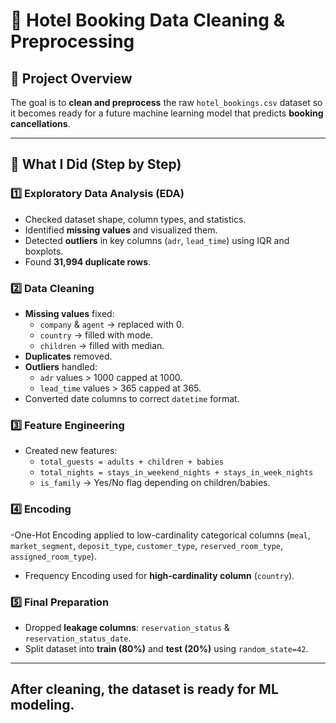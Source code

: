 # 🏨 Hotel Booking Data Cleaning & Preprocessing  

## 📌 Project Overview    
The goal is to **clean and preprocess** the raw `hotel_bookings.csv` dataset so it becomes ready for a future machine learning model that predicts **booking cancellations**.  

---

## 🔎 What I Did (Step by Step)  

### 1️⃣ Exploratory Data Analysis (EDA)  
- Checked dataset shape, column types, and statistics.  
- Identified **missing values** and visualized them.  
- Detected **outliers** in key columns (`adr`, `lead_time`) using IQR and boxplots.  
- Found **31,994 duplicate rows**.  

### 2️⃣ Data Cleaning  
- **Missing values** fixed:  
  - `company` & `agent` → replaced with 0.  
  - `country` → filled with mode.  
  - `children` → filled with median.  
- **Duplicates** removed.  
- **Outliers** handled:  
  - `adr` values > 1000 capped at 1000.  
  - `lead_time` values > 365 capped at 365.  
- Converted date columns to correct `datetime` format.  

### 3️⃣ Feature Engineering  
- Created new features:  
  - `total_guests = adults + children + babies`  
  - `total_nights = stays_in_weekend_nights + stays_in_week_nights`  
  - `is_family` → Yes/No flag depending on children/babies.  

### 4️⃣ Encoding  
-One-Hot Encoding applied to low-cardinality categorical columns (`meal`, `market_segment`, `deposit_type`, `customer_type`, `reserved_room_type`, `assigned_room_type`).
- Frequency Encoding used for **high-cardinality column** (`country`).  

### 5️⃣ Final Preparation  
- Dropped **leakage columns**: `reservation_status` & `reservation_status_date`.  
- Split dataset into **train (80%)** and **test (20%)** using `random_state=42`.  

---
 
## After cleaning, the dataset is **ready for ML modeling**.  
 
